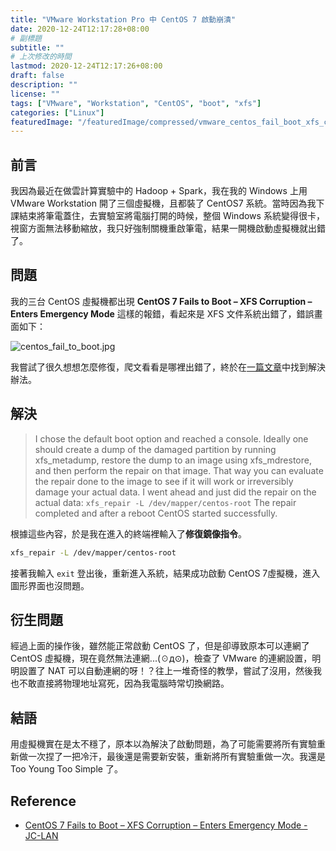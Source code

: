 ```yaml
---
title: "VMware Workstation Pro 中 CentOS 7 啟動崩潰"
date: 2020-12-24T12:17:28+08:00
# 副標題
subtitle: ""
# 上次修改的時間
lastmod: 2020-12-24T12:17:26+08:00
draft: false
description: ""
license: ""
tags: ["VMware", "Workstation", "CentOS", "boot", "xfs"]
categories: ["Linux"]
featuredImage: "/featuredImage/compressed/vmware_centos_fail_boot_xfs_corruption.png"
---
```


## 前言

我因為最近在做雲計算實驗中的 Hadoop + Spark，我在我的 Windows 上用 VMware Workstation 開了三個虛擬機，且都裝了 CentOS7 系統。當時因為我下課結束將筆電蓋住，去實驗室將電腦打開的時候，整個 Windows 系統變得很卡，視窗方面無法移動縮放，我只好強制關機重啟筆電，結果一開機啟動虛擬機就出錯了。

## 問題

我的三台 CentOS 虛擬機都出現 **CentOS 7 Fails to Boot – XFS Corruption – Enters Emergency Mode** 這樣的報錯，看起來是 XFS 文件系統出錯了，錯誤畫面如下：

![centos_fail_to_boot.jpg](https://imgpoi.com/i/KWPO39.jpg "CentOS 無法啟動")

我嘗試了很久想想怎麼修復，爬文看看是哪裡出錯了，終於在[一篇文章](https://jc-lan.org/2016/11/13/centos-7-fails-to-boot-xfs-corruption-enters-emergency-mode/)中找到解決辦法。

## 解決

> I chose the default boot option and reached a console. Ideally one should create a dump of the damaged partition by running xfs_metadump, restore the dump to an image using xfs_mdrestore, and then perform the repair on that image. That way you can evaluate the repair done to the image to see if it will work or irreversibly damage your actual data.
> I went ahead and just did the repair on the actual data:
> `xfs_repair -L /dev/mapper/centos-root`
> The repair completed and after a reboot CentOS started successfully.

根據這些內容，於是我在進入的終端裡輸入了**修復鏡像指令**。

```zsh
xfs_repair -L /dev/mapper/centos-root
```

接著我輸入 `exit` 登出後，重新進入系統，結果成功啟動 CentOS 7虛擬機，進入圖形界面也沒問題。

## 衍生問題

經過上面的操作後，雖然能正常啟動 CentOS 了，但是卻導致原本可以連網了 CentOS 虛擬機，現在竟然無法連網...(☉д⊙)，檢查了 VMware 的連網設置，明明設置了 NAT 可以自動連網的呀！？往上一堆奇怪的教學，嘗試了沒用，然後我也不敢直接將物理地址寫死，因為我電腦時常切換網路。

## 結語

用虛擬機實在是太不穩了，原本以為解決了啟動問題，為了可能需要將所有實驗重新做一次捏了一把冷汗，最後還是需要新安裝，重新將所有實驗重做一次。我還是 Too Young Too Simple 了。

## Reference

- [CentOS 7 Fails to Boot – XFS Corruption – Enters Emergency Mode - JC-LAN](https://jc-lan.org/2016/11/13/centos-7-fails-to-boot-xfs-corruption-enters-emergency-mode/)